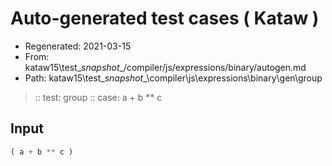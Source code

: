 # Auto-generated test cases ( Kataw )
- Regenerated: 2021-03-15
- From: kataw15\test\__snapshot__/compiler/js/expressions/binary/autogen.md
- Path: kataw15\test\__snapshot__\compiler\js\expressions\binary\gen\group
> :: test: group
> :: case: a + b ** c
## Input

`````js
( a + b ** c )
`````
